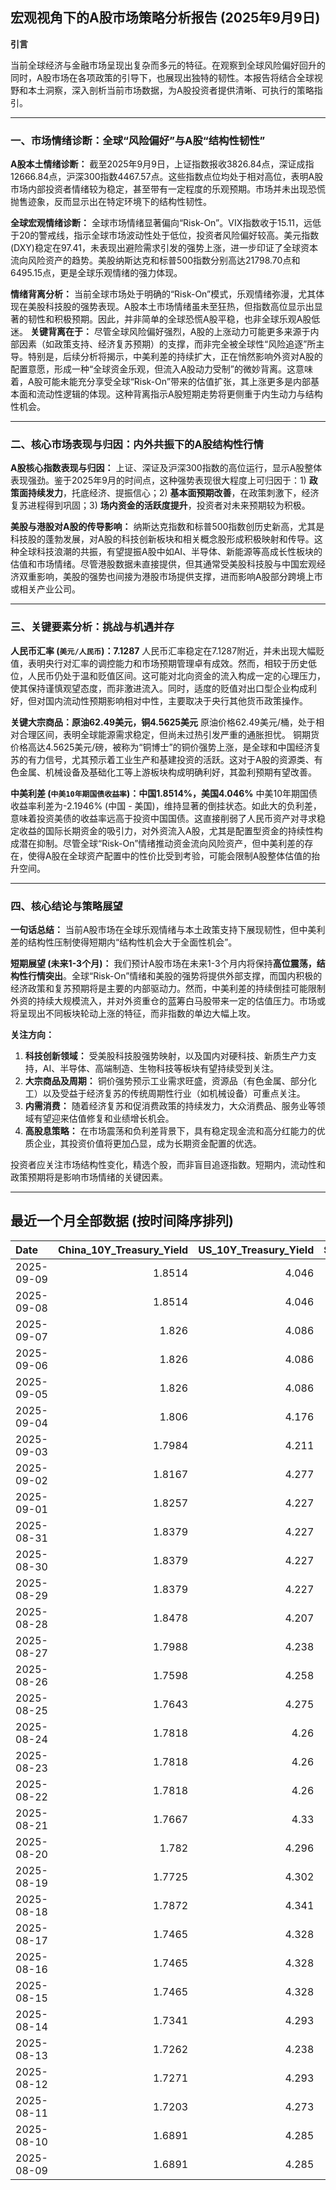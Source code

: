 ## 宏观视角下的A股市场策略分析报告 (2025年9月9日)

**引言**

当前全球经济与金融市场呈现出复杂而多元的特征。在观察到全球风险偏好回升的同时，A股市场在各项政策的引导下，也展现出独特的韧性。本报告将结合全球视野和本土洞察，深入剖析当前市场数据，为A股投资者提供清晰、可执行的策略指引。

---

### 一、市场情绪诊断：全球“风险偏好”与A股“结构性韧性”

**A股本土情绪诊断：**
截至2025年9月9日，上证指数报收3826.84点，深证成指12666.84点，沪深300指数4467.57点。这些指数点位均处于相对高位，表明A股市场内部投资者情绪较为稳定，甚至带有一定程度的乐观预期。市场并未出现恐慌抛售迹象，反而显示出在特定环境下的结构性韧性。

**全球宏观情绪诊断：**
全球市场情绪显著偏向“Risk-On”。VIX指数收于15.11，远低于20的警戒线，指示全球市场波动性处于低位，投资者风险偏好较高。美元指数(DXY)稳定在97.41，未表现出避险需求引发的强势上涨，进一步印证了全球资本流向风险资产的趋势。美股纳斯达克和标普500指数分别高达21798.70点和6495.15点，更是全球乐观情绪的强力体现。

**情绪背离分析：**
当前全球市场处于明确的“Risk-On”模式，乐观情绪弥漫，尤其体现在美股科技股的强势表现。A股本土市场情绪虽未至狂热，但指数高位显示出显著的韧性和积极预期。因此，并非简单的全球恐慌A股平稳，也非全球乐观A股低迷。
**关键背离在于：** 尽管全球风险偏好强烈，A股的上涨动力可能更多来源于内部因素（如政策支持、经济复苏预期）的支撑，而非完全被全球性“风险追逐”所主导。特别是，后续分析将揭示，中美利差的持续扩大，正在悄然影响外资对A股的配置意愿，形成一种“全球资金乐观，但流入A股动力受制”的微妙背离。这意味着，A股可能未能充分享受全球“Risk-On”带来的估值扩张，其上涨更多是内部基本面和流动性逻辑的体现。这种背离指示A股短期走势将更侧重于内生动力与结构性机会。

---

### 二、核心市场表现与归因：内外共振下的A股结构性行情

**A股核心指数表现与归因：**
上证、深证及沪深300指数的高位运行，显示A股整体表现强劲。鉴于2025年9月的时间点，这种强势表现很大程度上可归因于：1) **政策面持续发力**，托底经济、提振信心；2) **基本面预期改善**，在政策刺激下，经济复苏进程得到巩固；3) **场内资金的活跃度提升**，投资者对未来预期较为积极。

**美股与港股对A股的传导影响：**
纳斯达克指数和标普500指数创历史新高，尤其是科技股的蓬勃发展，对A股的科技创新板块和相关概念股形成积极映射和传导。这种全球科技浪潮的共振，有望提振A股中如AI、半导体、新能源等高成长性板块的估值和市场情绪。尽管港股数据未直接提供，但其通常受美股科技股与中国宏观经济双重影响，美股的强势也间接为港股市场提供支撑，进而影响A股部分跨境上市或相关产业公司。

---

### 三、关键要素分析：挑战与机遇并存

**人民币汇率 (`美元/人民币`)：7.1287**
人民币汇率稳定在7.1287附近，并未出现大幅贬值，表明央行对汇率的调控能力和市场预期管理卓有成效。然而，相较于历史低位，人民币仍处于温和贬值区间。这可能对北向资金的流入构成一定的心理压力，使其保持谨慎观望态度，而非激进流入。同时，适度的贬值对出口型企业构成利好，但对国内流动性预期影响相对中性，主要取决于央行其他货币政策操作。

**关键大宗商品：原油62.49美元，铜4.5625美元**
原油价格62.49美元/桶，处于相对合理区间，表明全球能源需求稳定，但尚未过热引发严重的通胀担忧。
铜期货价格高达4.5625美元/磅，被称为“铜博士”的铜价强势上涨，是全球和中国经济复苏的有力信号，尤其预示着工业生产和基建投资的活跃。这对于A股的资源类、有色金属、机械设备及基础化工等上游板块构成明确利好，其盈利预期有望改善。

**中美利差 (`中美10年期国债收益率`)：中国1.8514%，美国4.046%**
中美10年期国债收益率利差为-2.1946% (中国 - 美国)，维持显著的倒挂状态。如此大的负利差，意味着投资美债的收益率远高于投资中国国债。这直接削弱了人民币资产对寻求稳定收益的国际长期资金的吸引力，对外资流入A股，尤其是配置型资金的持续性构成潜在抑制。尽管全球“Risk-On”情绪推动资金流向风险资产，但中美利差的存在，使得A股在全球资产配置中的性价比受到考验，可能会限制A股整体估值的抬升空间。

---

### 四、核心结论与策略展望

**一句话总结：** 当前A股市场在全球乐观情绪与本土政策支持下展现韧性，但中美利差的结构性压制使得短期内“结构性机会大于全面性机会”。

**短期展望 (未来1-3个月)：**
我们预计A股市场在未来1-3个月内将保持**高位震荡，结构性行情突出**。全球“Risk-On”情绪和美股的强势将提供外部支撑，而国内积极的经济政策和复苏预期将是主要的内部驱动力。然而，中美利差的持续倒挂可能限制外资的持续大规模流入，并对外资重仓的蓝筹白马股带来一定的估值压力。市场或将呈现出不同板块轮动上涨的特征，而非指数的单边大幅上攻。

**关注方向：**
1.  **科技创新领域：** 受美股科技股强势映射，以及国内对硬科技、新质生产力支持，AI、半导体、高端制造、生物科技等板块有望持续受到关注。
2.  **大宗商品及周期：** 铜价强势预示工业需求旺盛，资源品（有色金属、部分化工）以及受益于经济复苏的传统周期性行业（如机械设备）可重点关注。
3.  **内需消费：** 随着经济复苏和促消费政策的持续发力，大众消费品、服务业等领域有望迎来估值修复和业绩增长机会。
4.  **高股息策略：** 在市场震荡和负利差背景下，具有稳定现金流和高分红能力的优质企业，其投资价值将更加凸显，成为长期资金配置的优选。

投资者应关注市场结构性变化，精选个股，而非盲目追逐指数。短期内，流动性和政策预期将是影响市场情绪的关键因素。

---

## 最近一个月全部数据 (按时间降序排列)

| Date       |   China_10Y_Treasury_Yield |   US_10Y_Treasury_Yield |   Shanghai_Composite_Index |   CSI_300_Index |   Shenzhen_Component_Index |   GOLD_spot_price |   OIL_price |   ALUMINUM_future |   BTC_price |   USD_CNY_exchange_rate |   Commodity_Index_ETF |   US_Dollar_Index |   ETH_price |   LEAN_HOGS_future |   COPPER_future |   High_Yield_Bond_ETF |   LIVE_CATTLE_future |   GOLD_near_month_future |   NATURAL_GAS_future |   PLATINUM_future |   SILVER_future |   Long_Term_Treasury_ETF |   CORN_future |   SOYBEANS_future |   WHEAT_future |   SP500_close |   NASDAQ_close |   VIX_close |   GOLD_basis_spot_vs_near |
|:-----------|---------------------------:|------------------------:|---------------------------:|----------------:|---------------------------:|------------------:|------------:|------------------:|------------:|------------------------:|----------------------:|------------------:|------------:|-------------------:|----------------:|----------------------:|---------------------:|-------------------------:|---------------------:|------------------:|----------------:|-------------------------:|--------------:|------------------:|---------------:|--------------:|---------------:|------------:|--------------------------:|
| 2025-09-09 |                     1.8514 |                   4.046 |                    3826.84 |         4467.57 |                    12666.8 |            3675.2 |       62.49 |           2495.25 |      111984 |                  7.1287 |                 22.18 |            97.406 |     4303.87 |             95.25  |          4.5625 |               80.87   |              235.75  |                   3675.2 |                3.093 |            1392.4 |          41.875 |                  89.74   |        421.25 |           1034.75 |         523.5  |       6495.15 |        21798.7 |       15.11 |                    0      |
| 2025-09-08 |                     1.8514 |                   4.046 |                    3826.84 |         4467.57 |                    12666.8 |            3675.2 |       62.49 |           2495.25 |      111168 |                  7.1325 |                 22.18 |            97.406 |     4305.35 |             95.25  |          4.5625 |               80.87   |              235.75  |                   3675.2 |                3.093 |            1392.4 |          41.875 |                  89.74   |        421.25 |           1034.75 |         523.5  |       6495.15 |        21798.7 |       15.11 |                    0      |
| 2025-09-07 |                     1.826  |                   4.086 |                    3812.51 |         4460.33 |                    12590.6 |            3613.2 |       61.87 |           2495.25 |      111168 |                  7.1414 |                 22.03 |            97.77  |     4305.35 |             96.025 |          4.4825 |               80.87   |              235.975 |                   3624   |                3.048 |            1381.7 |          41.074 |                  88.56   |        399    |           1006.5  |         501    |       6481.5  |        21700.4 |       15.18 |                  -10.8    |
| 2025-09-06 |                     1.826  |                   4.086 |                    3812.51 |         4460.33 |                    12590.6 |            3613.2 |       61.87 |           2495.25 |      110225 |                  7.1414 |                 22.03 |            97.77  |     4274.24 |             96.025 |          4.4825 |               80.87   |              235.975 |                   3624   |                3.048 |            1381.7 |          41.074 |                  88.56   |        399    |           1006.5  |         501    |       6481.5  |        21700.4 |       15.18 |                  -10.8    |
| 2025-09-05 |                     1.826  |                   4.086 |                    3812.51 |         4460.33 |                    12590.6 |            3613.2 |       61.87 |           2495.25 |      110651 |                  7.1414 |                 22.03 |            97.77  |     4306.99 |             96.025 |          4.4825 |               80.87   |              235.975 |                   3624   |                3.048 |            1381.7 |          41.074 |                  88.56   |        399    |           1006.5  |         501    |       6481.5  |        21700.4 |       15.18 |                  -10.8    |
| 2025-09-04 |                     1.806  |                   4.176 |                    3765.88 |         4365.21 |                    12118.7 |            3565.8 |       63.48 |           2488.75 |      110724 |                  7.1414 |                 22.21 |            98.35  |     4298.74 |             95.025 |          4.488  |               80.83   |              236.95  |                   3577.3 |                3.074 |            1371.2 |          40.911 |                  87.23   |        399.75 |           1012    |         502.25 |       6502.08 |        21707.7 |       15.3  |                  -11.5    |
| 2025-09-03 |                     1.7984 |                   4.211 |                    3813.56 |         4459.83 |                    12472   |            3593.2 |       63.97 |           2505.5  |      111723 |                  7.139  |                 22.37 |            98.14  |     4450.39 |             93.825 |          4.5585 |               80.61   |              238.325 |                   3606.1 |                3.064 |            1448.6 |          41.542 |                  86.57   |        397.75 |           1016    |         504    |       6448.26 |        21497.7 |       16.35 |                  -12.9001 |
| 2025-09-02 |                     1.8167 |                   4.277 |                    3858.13 |         4490.45 |                    12553.8 |            3549.4 |       65.59 |           2514.5  |      111201 |                  7.1304 |                 22.57 |            98.4   |     4325.37 |             95.55  |          4.5695 |               80.39   |              239.525 |                   3562.9 |                3.009 |            1405.8 |          41.071 |                  85.63   |        403    |           1025.75 |         513    |       6415.54 |        21279.6 |       17.17 |                  -13.5    |
| 2025-09-01 |                     1.8257 |                   4.227 |                    3875.53 |         4523.71 |                    12829   |            3473.7 |       64.01 |           2514.75 |      109251 |                  7.1304 |                 22.21 |            97.77  |     4314.47 |             95.025 |          4.5185 |               80.477  |              241.9   |                   3487.2 |                2.997 |            1365.7 |          40.2   |                  86.272  |        398    |           1036.75 |         518    |       6460.26 |        21455.6 |       15.36 |                  -13.5    |
| 2025-08-31 |                     1.8379 |                   4.227 |                    3857.93 |         4496.76 |                    12696.2 |            3473.7 |       64.01 |           2514.75 |      108237 |                  7.153  |                 22.21 |            97.77  |     4390.02 |             95.025 |          4.5185 |               80.477  |              241.9   |                   3487.2 |                2.997 |            1365.7 |          40.2   |                  86.272  |        398    |           1036.75 |         518    |       6460.26 |        21455.6 |       15.36 |                  -13.5    |
| 2025-08-30 |                     1.8379 |                   4.227 |                    3857.93 |         4496.76 |                    12696.2 |            3473.7 |       64.01 |           2514.75 |      108808 |                  7.153  |                 22.21 |            97.77  |     4374.15 |             95.025 |          4.5185 |               80.477  |              241.9   |                   3487.2 |                2.997 |            1365.7 |          40.2   |                  86.272  |        398    |           1036.75 |         518    |       6460.26 |        21455.6 |       15.36 |                  -13.5    |
| 2025-08-29 |                     1.8379 |                   4.227 |                    3857.93 |         4496.76 |                    12696.2 |            3473.7 |       64.01 |           2514.75 |      108411 |                  7.153  |                 22.21 |            97.77  |     4360.15 |             95.025 |          4.5185 |               80.477  |              241.9   |                   3487.2 |                2.997 |            1365.7 |          40.2   |                  86.272  |        398    |           1036.75 |         518    |       6460.26 |        21455.6 |       15.36 |                  -13.5    |
| 2025-08-28 |                     1.8478 |                   4.207 |                    3843.6  |         4463.78 |                    12571.4 |            3431.8 |       64.6  |           2516.25 |      112545 |                  7.153  |                 22.18 |            97.81  |     4507.18 |             94.275 |          4.4635 |               80.6263 |              237     |                   3445.8 |                2.944 |            1356.4 |          39.19  |                  86.8897 |        385.5  |           1028.25 |         510.25 |       6501.86 |        21705.2 |       14.43 |                  -14      |
| 2025-08-27 |                     1.7988 |                   4.238 |                    3800.35 |         4386.13 |                    12295.1 |            3404.6 |       64.15 |           2506    |      111222 |                  7.152  |                 22.04 |            98.23  |     4503.39 |             93.9   |          4.4145 |               80.5865 |              243.25  |                   3404.6 |                2.867 |            1341.4 |          38.689 |                  86.3218 |        382.5  |           1027.25 |         502.25 |       6481.4  |        21590.1 |       14.85 |                    0      |
| 2025-08-26 |                     1.7598 |                   4.258 |                    3868.38 |         4452.59 |                    12473.2 |            3388.6 |       63.25 |           2541.25 |      111803 |                  7.151  |                 22.02 |            98.23  |     4600.43 |             93.425 |          4.4505 |               80.487  |              242.5   |                   3388.6 |                2.717 |            1342.4 |          38.582 |                  86.4214 |        387.5  |           1028.75 |         509.5  |       6465.94 |        21544.3 |       14.62 |                    0      |
| 2025-08-25 |                     1.7643 |                   4.275 |                    3883.56 |         4469.22 |                    12441.1 |            3373.8 |       64.8  |           2527    |      110124 |                  7.1675 |                 22.19 |            98.43  |     4372.99 |             91.4   |          4.4665 |               80.3078 |              240.225 |                   3373.8 |                2.696 |            1331.6 |          38.677 |                  86.4712 |        389.25 |           1025.5  |         506.75 |       6439.32 |        21449.3 |       14.79 |                    0      |
| 2025-08-24 |                     1.7818 |                   4.26  |                    3825.76 |         4378    |                    12166.1 |            3374.4 |       63.66 |           2505.25 |      113458 |                  7.1799 |                 22.08 |            97.72  |     4779.65 |             91.2   |          4.4475 |               80.467  |              239.95  |                   3374.4 |                2.698 |            1355.4 |          39.003 |                  86.7203 |        388.25 |           1036.5  |         504.75 |       6466.91 |        21496.5 |       14.22 |                    0      |
| 2025-08-23 |                     1.7818 |                   4.26  |                    3825.76 |         4378    |                    12166.1 |            3374.4 |       63.66 |           2505.25 |      115374 |                  7.1799 |                 22.08 |            97.72  |     4776.09 |             91.2   |          4.4475 |               80.467  |              239.95  |                   3374.4 |                2.698 |            1355.4 |          39.003 |                  86.7203 |        388.25 |           1036.5  |         504.75 |       6466.91 |        21496.5 |       14.22 |                    0      |
| 2025-08-22 |                     1.7818 |                   4.26  |                    3825.76 |         4378    |                    12166.1 |            3374.4 |       63.66 |           2505.25 |      116874 |                  7.1799 |                 22.08 |            97.72  |     4831.35 |             91.2   |          4.4475 |               80.467  |              239.95  |                   3374.4 |                2.698 |            1355.4 |          39.003 |                  86.7203 |        388.25 |           1036.5  |         504.75 |       6466.91 |        21496.5 |       14.22 |                    0      |
| 2025-08-21 |                     1.7667 |                   4.33  |                    3771.1  |         4288.07 |                    11919.8 |            3336.9 |       63.52 |           2484.5  |      112419 |                  7.1757 |                 21.99 |            98.62  |     4223.21 |             89.925 |          4.4315 |               79.8201 |              238.65  |                   3336.9 |                2.826 |            1351.2 |          38.027 |                  86.0827 |        387.25 |           1034.5  |         507    |       6370.17 |        21100.3 |       16.6  |                    0      |
| 2025-08-20 |                     1.782  |                   4.296 |                    3766.21 |         4271.4  |                    11926.7 |            3343.4 |       63.21 |           2459.75 |      114275 |                  7.1819 |                 21.86 |            98.22  |     4334.5  |             89.95  |          4.426  |               79.9694 |              238.525 |                   3343.4 |                2.752 |            1334   |          37.705 |                  86.5111 |        380    |           1015    |         505.5  |       6395.78 |        21172.9 |       15.69 |                    0      |
| 2025-08-19 |                     1.7725 |                   4.302 |                    3727.29 |         4223.37 |                    11821.6 |            3313.4 |       62.35 |           2428    |      112831 |                  7.1846 |                 21.62 |            98.27  |     4073.46 |             90.15  |          4.409  |               79.9993 |              236.325 |                   3313.4 |                2.766 |            1302.3 |          37.261 |                  86.3218 |        379.5  |           1013    |         498.5  |       6411.37 |        21314.9 |       15.57 |                    0      |
| 2025-08-18 |                     1.7872 |                   4.341 |                    3728.03 |         4239.41 |                    11835.6 |            3331.7 |       63.42 |           2458.5  |      116252 |                  7.1817 |                 21.79 |            98.17  |     4312.5  |             90.125 |          4.457  |               80.0192 |              236.725 |                   3331.7 |                2.89  |            1326.4 |          37.951 |                  85.8237 |        383    |           1020.75 |         502.75 |       6449.15 |        21629.8 |       14.99 |                    0      |
| 2025-08-17 |                     1.7465 |                   4.328 |                    3696.77 |         4202.35 |                    11634.7 |            3336   |       62.8  |           2480.75 |      117453 |                  7.1795 |                 21.77 |            97.85  |     4473.27 |             90.1   |          4.478  |               80.0789 |              236.25  |                   3336   |                2.916 |            1334.3 |          37.894 |                  86.0728 |        383.75 |           1022.25 |         506.5  |       6449.8  |        21623   |       15.09 |                    0      |
| 2025-08-16 |                     1.7465 |                   4.328 |                    3696.77 |         4202.35 |                    11634.7 |            3336   |       62.8  |           2480.75 |      117491 |                  7.1795 |                 21.77 |            97.85  |     4426.18 |             90.1   |          4.478  |               80.0789 |              236.25  |                   3336   |                2.916 |            1334.3 |          37.894 |                  86.0728 |        383.75 |           1022.25 |         506.5  |       6449.8  |        21623   |       15.09 |                    0      |
| 2025-08-15 |                     1.7465 |                   4.328 |                    3696.77 |         4202.35 |                    11634.7 |            3336   |       62.8  |           2480.75 |      117398 |                  7.1795 |                 21.77 |            97.85  |     4439.99 |             90.1   |          4.478  |               80.0789 |              236.25  |                   3336   |                2.916 |            1334.3 |          37.894 |                  86.0728 |        383.75 |           1022.25 |         506.5  |       6449.8  |        21623   |       15.09 |                    0      |
| 2025-08-14 |                     1.7341 |                   4.293 |                    3666.44 |         4173.31 |                    11451.4 |            3335.2 |       63.96 |           2501.5  |      118360 |                  7.1743 |                 21.84 |            98.25  |     4548.17 |            109.65  |          4.4645 |               80.0192 |              233.35  |                   3335.2 |                2.841 |            1350.3 |          37.982 |                  86.6904 |        375    |           1008.5  |         503.5  |       6468.54 |        21710.7 |       14.83 |                    0      |
| 2025-08-13 |                     1.7262 |                   4.238 |                    3683.47 |         4176.58 |                    11551.4 |            3358.7 |       62.65 |           2510.5  |      123344 |                  7.1785 |                 21.75 |            97.84  |     4756.28 |            109.625 |          4.482  |               80.2282 |              235.55  |                   3358.7 |                2.828 |            1331.5 |          38.499 |                  87.3379 |        374    |           1023.5  |         507.25 |       6466.58 |        21713.1 |       14.49 |                    0      |
| 2025-08-12 |                     1.7271 |                   4.293 |                    3665.92 |         4143.83 |                    11351.6 |            3348.9 |       63.17 |           2507.75 |      120173 |                  7.1877 |                 21.78 |            98.1   |     4590.92 |            109.55  |          4.5085 |               80.0192 |              235.825 |                   3348.9 |                2.808 |            1341.9 |          37.899 |                  86.6207 |        371.5  |           1011.75 |         505    |       6445.76 |        21681.9 |       14.73 |                    0      |
| 2025-08-11 |                     1.7203 |                   4.273 |                    3647.55 |         4122.51 |                    11291.4 |            3353.1 |       63.96 |           2469.5  |      118731 |                  7.181  |                 21.87 |            98.52  |     4226.97 |            109.675 |          4.4235 |               79.84   |              233.075 |                   3353.1 |                2.954 |            1329.9 |          37.662 |                  87.059  |        385    |            989.5  |         515    |       6373.45 |        21385.4 |       16.25 |                    0      |
| 2025-08-10 |                     1.6891 |                   4.285 |                    3635.13 |         4104.97 |                    11128.7 |            3439.1 |       63.88 |           2501.75 |      119307 |                  7.181  |                 21.84 |            98.18  |     4254.22 |            108.9   |          4.4555 |               79.84   |              232.55  |                   3439.1 |                2.99  |            1325.6 |          38.417 |                  86.9594 |        382.75 |            966.75 |         514.5  |       6389.45 |        21450   |       15.15 |                    0      |
| 2025-08-09 |                     1.6891 |                   4.285 |                    3635.13 |         4104.97 |                    11128.7 |            3439.1 |       63.88 |           2501.75 |      116500 |                  7.181  |                 21.84 |            98.18  |     4263.6  |            108.9   |          4.4555 |               79.84   |              232.55  |                   3439.1 |                2.99  |            1325.6 |          38.417 |                  86.9594 |        382.75 |            966.75 |         514.5  |       6389.45 |        21450   |       15.15 |                    0      |